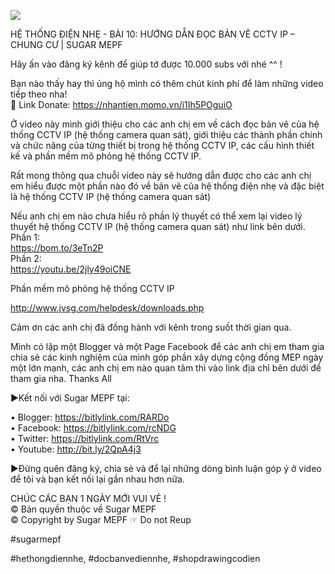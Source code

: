 ![](https://www.youtube.com/watch?v=26l7qyZHr7o)  

HỆ THỐNG ĐIỆN NHẸ - BÀI 10: HƯỚNG DẪN ĐỌC BẢN VẼ CCTV IP – CHUNG CƯ | SUGAR MEPF  
  
  
Hãy ấn vào đăng ký kênh để giúp tớ được 10.000 subs với nhé ^^ !  
  
Bạn nào thấy hay thì ủng hộ mình có thêm chút kinh phí để làm những video tiếp theo nha!  
💸 Link Donate: https://nhantien.momo.vn/i1Ih5POguiO  
  
  
  
Ở video này mình giới thiệu cho các anh chị em về cách đọc bản vẽ của hệ thống CCTV IP (hệ thống camera quan sát), giới thiệu các thành phần chính và chức năng của từng thiết bị trong hệ thống CCTV IP, các cấu hình thiết kế và phần mềm mô phỏng hệ thống CCTV IP.  
  
Rất mong thông qua chuỗi video này sẽ hướng dẫn được cho các anh chị em hiểu được một phần nào đó về bản vẽ của hệ thống điện nhẹ và đặc biệt là hệ thống CCTV IP (hệ thống camera quan sát)  
  
Nếu anh chị em nào chưa hiểu rõ phần lý thuyết có thể xem lại video lý thuyết hệ thống CCTV IP (hệ thống camera quan sát) như link bên dưới.  
Phần 1:  
https://bom.to/3eTn2P  
Phần 2:  
https://youtu.be/2jly49oiCNE  
  
Phần mềm mô phỏng hệ thống CCTV IP  
  
http://www.jvsg.com/helpdesk/downloads.php  
  
Cảm ơn các anh chị đã đồng hành với kênh trong suốt thời gian qua.  
  
Mình có lập một Blogger và một Page Facebook để các anh chị em tham gia chia sẻ các kinh nghiệm của mình góp phần xây dựng cộng đồng MEP ngày một lớn mạnh, các anh chị em nào quan tâm thì vào link địa chỉ bên dưới để tham gia nha. Thanks All  
  
►Kết nối với Sugar MEPF tại:  
  
• Blogger: https://bitlylink.com/RARDo  
• Facebook: https://bitlylink.com/rcNDG  
• Twitter: https://bitlylink.com/RtVrc  
• Youtube: http://bit.ly/2QpA4j3  
  
  
►Đừng quên đăng ký, chia sẻ và để lại những dòng bình luận góp ý ở video để tôi và bạn kết nối lại gần nhau hơn nữa.  
  
CHÚC CÁC BẠN 1 NGÀY MỚI VUI VẺ !  
© Bản quyền thuộc về Sugar MEPF  
© Copyright by Sugar MEPF ☞ Do not Reup  
  
#sugarmepf  
  
#hethongdiennhe, #docbanvediennhe, #shopdrawingcodien